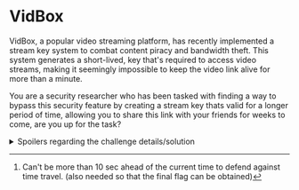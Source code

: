 # VidBox

VidBox, a popular video streaming platform, has recently implemented a stream key system to combat content piracy and bandwidth theft. This system generates a short-lived, key that's required to access video streams, making it seemingly impossible to keep the video link alive for more than a minute.

You are a security researcher who has been tasked with finding a way to bypass this security feature by creating a stream key thats valid for a longer period of time, allowing you to share this link with your friends for weeks to come, are you up for the task?

<details>
<summary>Spoilers regarding the challenge details/solution</summary>

## Strategy

The browser loads a PNG file via loading.png?v=UNIXTIME[^1], this file contains the logic to generate the stream key. The provided unix time is used as the base string for the stream key if the unix time is in the future the server should error. The logic inside of the PNG should be plainly visible, obfuscated JavaScript (this would usually be WASM, but we simplify) so that the Attacker can feasibly reverse engineer the key generation process.

The stream key is generated using the AES-ECB algorithm with three keys being split up into three parts of the PNG, this essentially boils down to the following:

```javascript
const keys = [getKey1(), getKey2(), getKey3()];
let streamKey = unixTime;

for (i = 0; i < keys.length; i++) {
    key = keys[i];
    streamKey = AES().encrypt(streamKey, key);
}

return streamKey;
```

The stream key can now be used to access the video stream using the `?k=STREAMKEY` query parameter. The server will decrypt the key to get the original unix time and check if that time has been passed, if not, the server will return the video stream.

[^1]: Can't be more than 10 sec ahead of the current time to defend against time travel. (also needed so that the final flag can be obtained)

## Flags

1. Encryption algorithm (AES-ECB)
    - You opened the PNG and found the encryption logic and or found the exposed config on the server
2. Key 1 (aes_is_quite_tuf)
3. Key 2 (ee.vidbox.client)
4. Key 3 (CRC32[I meant what I said and I said what I meant.] + CRC32[A pirate's faithful one-hundred percent!])
5. A stream key that's atleast a day in the future.
    - Use the key to access the video stream, the server will return the flag.

## Issues

Once you get access to the JavaScript logic, you can easily just paste the functions into the console and get the keys, we should prevent this by using global variables, overwriting functions (window.atob) and setting them in each key function so that the order of the keys being called is important. (or something similar)

## CyberChef recipes

[decrypt](https://cyberchef.org/#recipe=From_Base64('A-Za-z0-9%2B/%3D',true,false)AES_Decrypt(%7B'option':'UTF8','string':'385fde599564b1e5'%7D,%7B'option':'Hex','string':''%7D,'ECB','Raw','Raw',%7B'option':'Hex','string':''%7D,%7B'option':'Hex','string':''%7D)From_Base64('A-Za-z0-9-_',true,false)AES_Decrypt(%7B'option':'UTF8','string':'ee.vidbox.client'%7D,%7B'option':'Hex','string':''%7D,'ECB','Raw','Raw',%7B'option':'Hex','string':''%7D,%7B'option':'Hex','string':''%7D)From_Base64('A-Za-z0-9%2B/%3D',true,false)AES_Decrypt(%7B'option':'UTF8','string':'a3s_is_qu1te_7uf'%7D,%7B'option':'Hex','string':''%7D,'ECB','Raw','Raw',%7B'option':'Hex','string':''%7D,%7B'option':'Hex','string':''%7D)&input=SXVJUW9CeE1Ra2hTNFFzYzVzT1hFdmQycjdtbVVXbHROMFdHM2hpYVRIVHlKUVpTOWNhbTBiTkFidkdQUFpKZg)
[encrypt](https://cyberchef.org/#recipe=AES_Encrypt(%7B'option':'UTF8','string':'a3s_is_qu1te_7uf'%7D,%7B'option':'Hex','string':''%7D,'ECB','Raw','Raw',%7B'option':'Hex','string':''%7D)To_Base64('A-Za-z0-9-_')AES_Encrypt(%7B'option':'UTF8','string':'ee.vidbox.client'%7D,%7B'option':'Hex','string':''%7D,'ECB','Raw','Raw',%7B'option':'Hex','string':''%7D)To_Base64('A-Za-z0-9-_')AES_Encrypt(%7B'option':'UTF8','string':'385fde599564b1e5'%7D,%7B'option':'Hex','string':''%7D,'ECB','Raw','Raw',%7B'option':'Hex','string':''%7D)To_Base64('A-Za-z0-9-_')&input=MTc1OTgyODEyNA)

## Tools

-   https://obfuscator.io/
-   https://webcrack.netlify.app/
-   https://deobfuscate.relative.im/
-   https://jsfuck.com/
-   https://enkhee-osiris.github.io/Decoder-JSFuck/
-   https://anseki.github.io/gnirts/

</details>